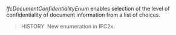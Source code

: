 _IfcDocumentConfidentialityEnum_ enables selection of the level of confidentiality of document information from a list of choices.

> HISTORY&nbsp; New enumeration in IFC2x.